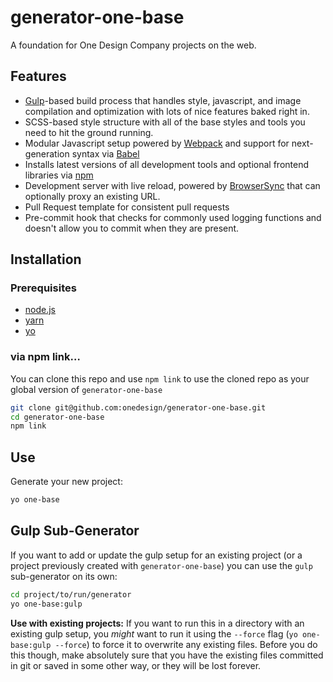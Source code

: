 # generator-one-base

A foundation for One Design Company projects on the web.

## Features

- [Gulp](http://gulpjs.com)-based build process that handles style, javascript, and image compilation and optimization with lots of nice features baked right in.
- SCSS-based style structure with all of the base styles and tools you need to hit the ground running.
- Modular Javascript setup powered by [Webpack](https://webpack.github.io) and support for next-generation syntax via [Babel](https://babeljs.io)
- Installs latest versions of all development tools and optional frontend libraries via [npm](https://www.npmjs.com)
- Development server with live reload, powered by [BrowserSync](https://www.browsersync.io) that can optionally proxy an existing URL.
- Pull Request template for consistent pull requests
- Pre-commit hook that checks for commonly used logging functions and doesn't allow you to commit when they are present.

## Installation

### Prerequisites

- [node.js](https://nodejs.org/)
- [yarn](https://yarnpkg.com/en/docs/install)
- [yo](https://www.npmjs.com/package/yo)

### via npm link…

You can clone this repo and use `npm link` to use the cloned repo as your global version of `generator-one-base`

```bash
git clone git@github.com:onedesign/generator-one-base.git
cd generator-one-base
npm link
```

## Use

Generate your new project:

```bash
yo one-base
```

## Gulp Sub-Generator

If you want to add or update the gulp setup for an existing project (or a project previously created with `generator-one-base`) you can use the `gulp` sub-generator on its own:

```bash
cd project/to/run/generator
yo one-base:gulp
```

**Use with existing projects:** If you want to run this in a directory with an existing gulp setup, you _might_ want to run it using the `--force` flag (`yo one-base:gulp --force`) to force it to overwrite any existing files. Before you do this though, make absolutely sure that you have the existing files committed in git or saved in some other way, or they will be lost forever.